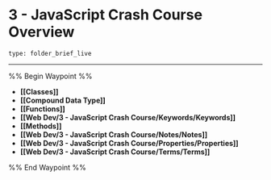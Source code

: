 # 3 - JavaScript Crash Course Overview
 
```ccard
type: folder_brief_live
```
 
---

%% Begin Waypoint %%
- **[[Classes]]**
- **[[Compound Data Type]]**
- **[[Functions]]**
- **[[Web Dev/3 - JavaScript Crash Course/Keywords/Keywords]]**
- **[[Methods]]**
- **[[Web Dev/3 - JavaScript Crash Course/Notes/Notes]]**
- **[[Web Dev/3 - JavaScript Crash Course/Properties/Properties]]**
- **[[Web Dev/3 - JavaScript Crash Course/Terms/Terms]]**

%% End Waypoint %%